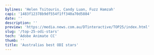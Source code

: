 ```yaml
---
bylines: 'Helen Tsitouris, Candy Luan, Fuzz Hamzah'
capi: '1483f12378b9df554f1ff340a70d5884'
date: ''
description: ''
preview: 'https://media.news.com.au/DTinteractive/TOP25/index.html'
slug: '/top-25-odi-stars'
tech: 'Adobe Animate CC'
thumb: ''
title: 'Australias best ODI stars'
---
```

